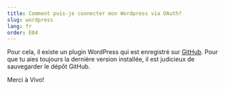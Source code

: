 ```yaml
---
title: Comment puis-je connecter mon Wordpress via OAuth? 
slug: wordpress
lang: fr
order: E04
---
```


Pour cela, il existe un plugin WordPress qui est enregistré sur [GitHub](https://github.com/scout-ch/wp-hitobito-auth).
Pour que tu aies toujours la dernière version installée, il est judicieux de sauvegarder le dépôt GitHub.

Merci à Vivo!